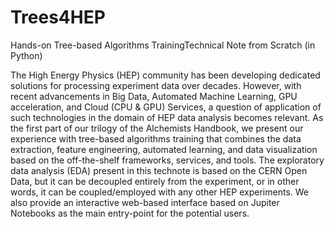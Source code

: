 # Trees4HEP
Hands-on Tree-based Algorithms TrainingTechnical Note from Scratch (in Python)

The High Energy Physics (HEP) community has been developing dedicated solutions for processing experiment data over decades. However, with recent advancements in Big Data, Automated Machine Learning, GPU acceleration, and Cloud (CPU & GPU) Services, a question of application of such technologies in the domain of HEP data analysis becomes relevant. As the first part of our trilogy of the Alchemists Handbook, we present our experience with tree-based algorithms training that combines the data extraction, feature engineering, automated learning, and data visualization based on the off-the-shelf frameworks, services, and tools. The exploratory data analysis (EDA) present in this technote is based on the CERN Open Data, but it can be decoupled entirely from the experiment, or in other words, it can be coupled/employed with any other HEP experiments. We also provide an interactive web-based interface based on Jupiter Notebooks as the main entry-point for the potential users. 
